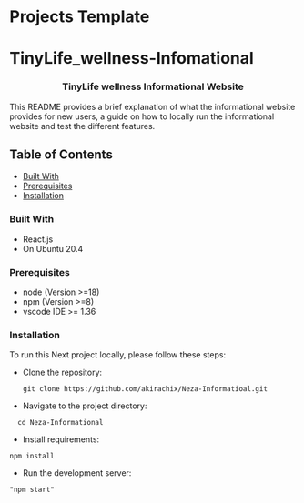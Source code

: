 # Projects Template
# TinyLife_wellness-Infomational 
<a name="readme-top"></a>
<h3 align="center">TinyLife wellness Informational Website</h3>
  This README provides a brief explanation of what the informational website provides for new users, a guide on how to locally run the informational website and test the different features.

## Table of Contents
- [Built With](#built-with)
- [Prerequisites](#prerequisites)
- [Installation](#installation)
  
### Built With
- React.js
- On Ubuntu 20.4


### Prerequisites
- node (Version >=18)
- npm (Version >=8)
- vscode IDE >= 1.36

### Installation
To run this Next project locally, please follow these steps:
- Clone the repository:
  ```
  git clone https://github.com/akirachix/Neza-Informatioal.git
  ```
- Navigate to the project directory:
 ```
   cd Neza-Informational
 ```
- Install requirements:
```
npm install
```
- Run the development server:
```
"npm start"
```
   
